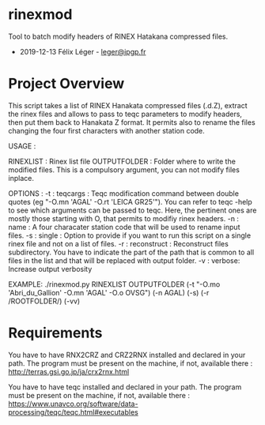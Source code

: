 #  rinexmod

Tool to batch modify headers of RINEX Hatakana compressed files.

* 2019-12-13 Félix Léger - leger@ipgp.fr

# Project Overview

This script takes a list of RINEX Hanakata compressed files (.d.Z), extract the
rinex files and allows to pass to teqc parameters to modify headers, then put
them back to Hanakata Z format. It permits also to rename the files changing
the four first characters with another station code.

USAGE :

RINEXLIST : Rinex list file
OUTPUTFOLDER : Folder where to write the modified files. This is a compulsory
argument, you can not modify files inplace.

OPTIONS :
-t : teqcargs :     Teqc modification command between double quotes
                    (eg "-O.mn 'AGAL' -O.rt 'LEICA GR25'").
                    You can refer to teqc -help to see which arguments can be
                    passed to teqc. Here, the pertinent ones are mostly those
                    starting with O, that permits to modifiy rinex headers.
-n : name :         A four characater station code that will be used to rename
                    input files.
-s : single :       Option to provide if you want to run this script on a single
                    rinex file and not on a list of files.
-r : reconstruct :  Reconstruct files subdirectory. You have to indicate the
                    part of the path that is common to all files in the list and
                    that will be replaced with output folder.
-v : verbose:       Increase output verbosity

EXAMPLE:
./rinexmod.py  RINEXLIST OUTPUTFOLDER (-t "-O.mo 'Abri_du_Gallion' -O.mn 'AGAL' -O.o OVSG") (-n AGAL) (-s) (-r /ROOTFOLDER/) (-vv)

# Requirements

You have to have RNX2CRZ and CRZ2RNX installed and declared in your path.
The program must be present on the machine, if not, available there :
http://terras.gsi.go.jp/ja/crx2rnx.html

You have to have teqc installed and declared in your path.
The program must be present on the machine, if not, available there :
https://www.unavco.org/software/data-processing/teqc/teqc.html#executables
